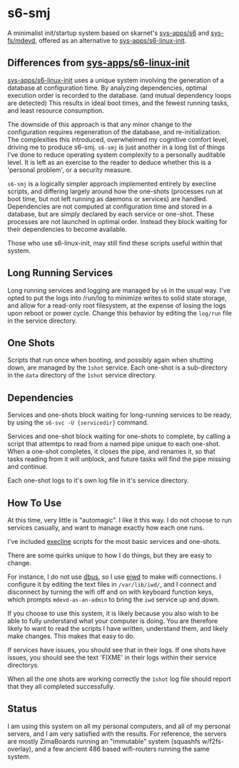 # s6-smj

A minimalist init/startup system based on skarnet's [sys-apps/s6][1] and [sys-fs/mdevd][2], offered as an alternative to [sys-apps/s6-linux-init][3].

## Differences from [sys-apps/s6-linux-init][3]

[sys-apps/s6-linux-init][3] uses a unique system involving the generation of a database at configuration time.  By analyzing dependencies, optimal execution order is recorded to the database. (and mutual dependency loops are detected)  This results in ideal boot times, and the fewest running tasks, and least resource consumption.

The downside of this approach is that any minor change to the configuration requires regeneration of the database, and re-initialization.  The complexities this introduced, overwhelmed my cognitive comfort level, driving me to produce s6-smj. `s6-smj` is just another in a long list of things I've done to reduce operating system complexity to a personally auditable level. It is left as an exercise to the reader to deduce whether this is a 'personal problem', or a security measure.

`s6-smj` is a logically simpler approach implemented entirely by execline scripts, and differing largely around how the one-shots (processes run at boot time, but not left running as daemons or services) are handled. Dependencies are not computed at configuration time and stored in a database, but are simply declared by each service or one-shot.  These processes are not launched in optimal order. Instead they block waiting for their dependencies to become available.

Those who use s6-linux-init, may still find these scripts useful within that system.

## Long Running Services

Long running services and logging are managed by `s6` in the usual way. I've opted to put the logs into /run/log to minimize writes to solid state storage, and allow for a read-only root filesystem, at the expense of losing the logs upon reboot or power cycle. Change this behavior by editing the `log/run` file in the service directory.

## One Shots

Scripts that run once when booting, and possibly again when shutting down, are managed by the `1shot` service. Each one-shot is a sub-directory in the `data` directory of the `1shot` service directory.

## Dependencies

Services and one-shots block waiting for long-running services to be ready, by using the `s6-svc -U {servicedir}` command.

Services and one-shot block waiting for one-shots to complete, by calling a script that attemtps to read from a named pipe unique to each one-shot.  When a one-shot completes, it closes the pipe, and renames it, so that tasks reading from it will unblock, and future tasks will find the pipe missing and continue.

Each one-shot logs to it's own log file in it's service directory.

## How To Use

At this time, very little is "automagic".  I like it this way.  I do not choose to run services casually, and want to manage exactly how each one runs.

I've included [execline][4] scripts for the most basic services and one-shots.

There are some quirks unique to how I do things, but they are easy to change.

For instance, I do not use [dbus][5], so I use [eiwd][6] to make wifi connections.  I configure it by editing the text files in `/var/lib/iwd/`, and I connect and disconnect by turning the wifi off and on with keyboard function keys, which prompts `mdevd-as-an-admin` to bring the `iwd` service up and down.

If you choose to use this system, it is likely because you also wish to be able to fully understand what your computer is doing. You are therefore likely to want to read the scripts I have written, understand them, and likely make changes.  This makes that easy to do.

If services have issues, you should see that in their logs. If one shots have issues, you should see the text 'FIXME' in their logs within their service directorys.

When all the one shots are working correctly the `1shot` log file should report that they all completed successfully.

## Status

I am using this system on all my personal computers, and all of my personal servers, and I am very satisfied with the results.  For reference, the servers are mostly ZimaBoards running an "immutable" system (squashfs w/f2fs-overlay), and a few ancient 486 based wifi-routers running the same system.

[1]: https://www.skarnet.org/software/s6/
[2]: https://skarnet.org/software/mdevd/
[3]: https://www.skarnet.org/software/s6-linux-init/
[4]: https://www.skarnet.org/software/execline/
[5]: https://www.freedesktop.org/wiki/Software/dbus/
[6]: https://github.com/illiliti/eiwd
